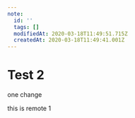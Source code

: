 ```yaml
---
note:
  id: ''
  tags: []
  modifiedAt: 2020-03-18T11:49:51.715Z
  createdAt: 2020-03-18T11:49:41.001Z
---
```

# Test 2

one change

this is remote 1
